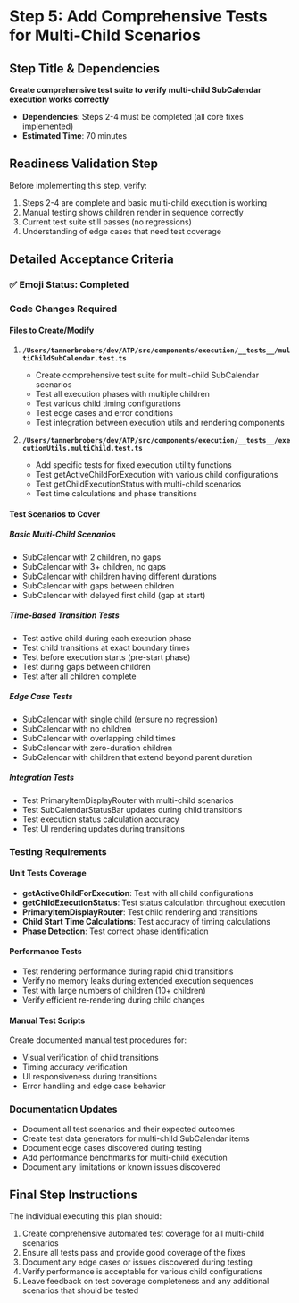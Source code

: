 # Step 5: Add Comprehensive Tests for Multi-Child Scenarios

## Step Title & Dependencies
**Create comprehensive test suite to verify multi-child SubCalendar execution works correctly**
- **Dependencies**: Steps 2-4 must be completed (all core fixes implemented)
- **Estimated Time**: 70 minutes

## Readiness Validation Step
Before implementing this step, verify:
1. Steps 2-4 are complete and basic multi-child execution is working
2. Manual testing shows children render in sequence correctly
3. Current test suite still passes (no regressions)
4. Understanding of edge cases that need test coverage

## Detailed Acceptance Criteria

### ✅ Emoji Status: Completed

### Code Changes Required
#### Files to Create/Modify
1. **`/Users/tannerbrobers/dev/ATP/src/components/execution/__tests__/multiChildSubCalendar.test.ts`**
   - Create comprehensive test suite for multi-child SubCalendar scenarios
   - Test all execution phases with multiple children
   - Test various child timing configurations
   - Test edge cases and error conditions
   - Test integration between execution utils and rendering components

2. **`/Users/tannerbrobers/dev/ATP/src/components/execution/__tests__/executionUtils.multiChild.test.ts`**
   - Add specific tests for fixed execution utility functions
   - Test getActiveChildForExecution with various child configurations
   - Test getChildExecutionStatus with multi-child scenarios
   - Test time calculations and phase transitions

#### Test Scenarios to Cover
##### Basic Multi-Child Scenarios
- SubCalendar with 2 children, no gaps
- SubCalendar with 3+ children, no gaps
- SubCalendar with children having different durations
- SubCalendar with gaps between children
- SubCalendar with delayed first child (gap at start)

##### Time-Based Transition Tests
- Test active child during each execution phase
- Test child transitions at exact boundary times
- Test before execution starts (pre-start phase)
- Test during gaps between children
- Test after all children complete

##### Edge Case Tests
- SubCalendar with single child (ensure no regression)
- SubCalendar with no children
- SubCalendar with overlapping child times
- SubCalendar with zero-duration children
- SubCalendar with children that extend beyond parent duration

##### Integration Tests
- Test PrimaryItemDisplayRouter with multi-child scenarios
- Test SubCalendarStatusBar updates during child transitions
- Test execution status calculation accuracy
- Test UI rendering updates during transitions

### Testing Requirements
#### Unit Tests Coverage
- **getActiveChildForExecution**: Test with all child configurations
- **getChildExecutionStatus**: Test status calculation throughout execution
- **PrimaryItemDisplayRouter**: Test child rendering and transitions
- **Child Start Time Calculations**: Test accuracy of timing calculations
- **Phase Detection**: Test correct phase identification

#### Performance Tests
- Test rendering performance during rapid child transitions
- Verify no memory leaks during extended execution sequences
- Test with large numbers of children (10+ children)
- Verify efficient re-rendering during child changes

#### Manual Test Scripts
Create documented manual test procedures for:
- Visual verification of child transitions
- Timing accuracy verification
- UI responsiveness during transitions
- Error handling and edge case behavior

### Documentation Updates
- Document all test scenarios and their expected outcomes
- Create test data generators for multi-child SubCalendar items
- Document edge cases discovered during testing
- Add performance benchmarks for multi-child execution
- Document any limitations or known issues discovered

## Final Step Instructions
The individual executing this plan should:
1. Create comprehensive automated test coverage for all multi-child scenarios
2. Ensure all tests pass and provide good coverage of the fixes
3. Document any edge cases or issues discovered during testing
4. Verify performance is acceptable for various child configurations
5. Leave feedback on test coverage completeness and any additional scenarios that should be tested
